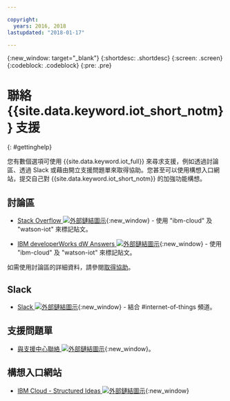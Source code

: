 ```yaml
---

copyright:
  years: 2016, 2018
lastupdated: "2018-01-17"

---
```


{:new_window: target="\_blank"}
{:shortdesc: .shortdesc}
{:screen: .screen}
{:codeblock: .codeblock}
{:pre: .pre}

# 聯絡 {{site.data.keyword.iot_short_notm}} 支援
{: #gettinghelp}

您有數個選項可使用 {{site.data.keyword.iot_full}} 來尋求支援，例如透過討論區、透過 Slack 或藉由開立支援問題單來取得協助。您甚至可以使用構想入口網站，提交自己對 {{site.data.keyword.iot_short_notm}} 的加強功能構想。

## 討論區

* [Stack Overflow ![外部鏈結圖示](../../icons/launch-glyph.svg "外部鏈結圖示")](http://stackoverflow.com/search?q=watson-iot+ibm-bluemix){:new_window} - 使用 "ibm-cloud" 及 "watson-iot" 來標記貼文。
<!--Insert the appropriate dW Answers tag for your service for <service_keyword> in URL below:  -->
* [IBM developerWorks dW Answers ![外部鏈結圖示](../../icons/launch-glyph.svg "外部鏈結圖示")](https://developer.ibm.com/answers/topics/watson-iot/?smartspace=bluemix){:new_window} - 使用 "ibm-cloud" 及 "watson-iot" 來標記貼文。

如需使用討論區的詳細資料，請參閱[取得協助](https://www.{DomainName}/docs/support/index.html#getting-help)。


## Slack

* [Slack ![外部鏈結圖示](../../icons/launch-glyph.svg "外部鏈結圖示")](https://ibm-developers.slack.com/){:new_window} - 結合 #internet-of-things 頻道。


## 支援問題單

* [與支援中心聯絡 ![外部鏈結圖示](../../icons/launch-glyph.svg "外部鏈結圖示")](https://www.{DomainName}/docs/support/index.html#contacting-support){:new_window}。


## 構想入口網站

* [IBM Cloud - Structured Ideas ![外部鏈結圖示](../../icons/launch-glyph.svg "外部鏈結圖示")](http://ibm.biz/cloudideas){:new_window}
